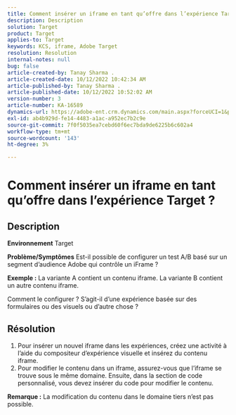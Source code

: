 ```yaml
---
title: Comment insérer un iframe en tant qu’offre dans l’expérience Target ?
description: Description
solution: Target
product: Target
applies-to: Target
keywords: KCS, iframe, Adobe Target
resolution: Resolution
internal-notes: null
bug: false
article-created-by: Tanay Sharma .
article-created-date: 10/12/2022 10:42:34 AM
article-published-by: Tanay Sharma .
article-published-date: 10/12/2022 10:52:02 AM
version-number: 3
article-number: KA-16589
dynamics-url: https://adobe-ent.crm.dynamics.com/main.aspx?forceUCI=1&pagetype=entityrecord&etn=knowledgearticle&id=a3521d94-1a4a-ed11-bba2-0022480868ff
exl-id: ab4b929d-fe14-4483-a1ac-a952ec7b2c9e
source-git-commit: 7f0f5035ea7cebd60f6ec7bda9de6225b6c602a4
workflow-type: tm+mt
source-wordcount: '143'
ht-degree: 3%

---
```


# Comment insérer un iframe en tant qu’offre dans l’expérience Target ?

## Description

<b>Environnement</b>
Target


<b>Problème/Symptômes</b>
Est-il possible de configurer un test A/B basé sur un segment d’audience Adobe qui contrôle un iFrame ?



<b>Exemple :</b> La variante A contient un contenu iframe. La variante B contient un autre contenu iframe.

Comment le configurer ? S’agit-il d’une expérience basée sur des formulaires ou des visuels ou d’autre chose ?


## Résolution




1. Pour insérer un nouvel iframe dans les expériences, créez une activité à l’aide du compositeur d’expérience visuelle et insérez du contenu iframe.
2. Pour modifier le contenu dans un iframe, assurez-vous que l’iframe se trouve sous le même domaine. Ensuite, dans la section de code personnalisé, vous devez insérer du code pour modifier le contenu.




<b>Remarque :</b> La modification du contenu dans le domaine tiers n’est pas possible.
